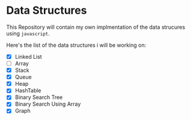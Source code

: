 # Data Structures

This Repository will contain my own implmentation of the data strucures using `javascript`. 

Here's the list of the data structures i will be working on:
- [x] Linked List 
- [ ] Array
- [x] Stack
- [x] Queue
- [x] Heap
- [x] HashTable
- [x] Binary Search Tree
- [x] Binary Search Using Array
- [x] Graph
